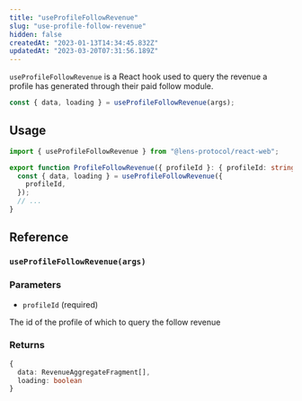 ```yaml
---
title: "useProfileFollowRevenue"
slug: "use-profile-follow-revenue"
hidden: false
createdAt: "2023-01-13T14:34:45.832Z"
updatedAt: "2023-03-20T07:31:56.189Z"
---
```


`useProfileFollowRevenue` is a React hook used to query the revenue a profile has generated through their paid follow module.

```typescript
const { data, loading } = useProfileFollowRevenue(args);
```

## Usage

```typescript TypeScript
import { useProfileFollowRevenue } from "@lens-protocol/react-web";

export function ProfileFollowRevenue({ profileId }: { profileId: string }) {
  const { data, loading } = useProfileFollowRevenue({
    profileId,
  });
  // ...
}
```

## Reference

### `useProfileFollowRevenue(args)`

### Parameters

- `profileId` (required)

The id of the profile of which to query the follow revenue

### Returns

```typescript
{
  data: RevenueAggregateFragment[],
  loading: boolean
}
```
